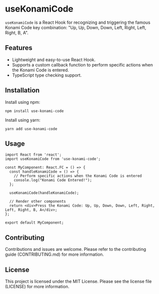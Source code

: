 # useKonamiCode

`useKonamiCode` is a React Hook for recognizing and triggering the famous Konami Code key combination: "Up, Up, Down, Down, Left, Right, Left, Right, B, A".

## Features

- Lightweight and easy-to-use React Hook.
- Supports a custom callback function to perform specific actions when the Konami Code is entered.
- TypeScript type checking support.

## Installation

Install using npm:

```shell
npm install use-konami-code
```
Install using yarn:

```shell
yarn add use-konami-code
```
## Usage
```tsx
import React from 'react';
import useKonamiCode from 'use-konami-code';

const MyComponent: React.FC = () => {
  const handleKonamiCode = () => {
    // Perform specific actions when the Konami Code is entered
    console.log("Konami Code Entered!");
  };

  useKonamiCode(handleKonamiCode);

  // Render other components
  return <div>Press the Konami Code: Up, Up, Down, Down, Left, Right, Left, Right, B, A</div>;
};

export default MyComponent;
```

## Contributing 
Contributions and issues are welcome. Please refer to the contributing guide (CONTRIBUTING.md) for more information.


## License
This project is licensed under the MIT License. Please see the license file (LICENSE) for more information.
